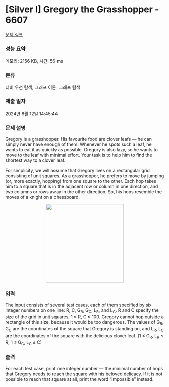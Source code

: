 # [Silver I] Gregory the Grasshopper - 6607 

[문제 링크](https://www.acmicpc.net/problem/6607) 

### 성능 요약

메모리: 2156 KB, 시간: 56 ms

### 분류

너비 우선 탐색, 그래프 이론, 그래프 탐색

### 제출 일자

2024년 8월 12일 14:45:44

### 문제 설명

<p>Gregory is a grasshopper. His favourite food are clover leafs — he can simply never have enough of them. Whenever he spots such a leaf, he wants to eat it as quickly as possible. Gregory is also lazy, so he wants to move to the leaf with minimal effort. Your task is to help him to find the shortest way to a clover leaf.</p>

<p>For simplicity, we will assume that Gregory lives on a rectangular grid consisting of unit squares. As a grasshopper, he prefers to move by jumping (or, more exactly, hopping) from one square to the other. Each hop takes him to a square that is in the adjacent row or column in one direction, and two columns or rows away in the other direction. So, his hops resemble the moves of a knight on a chessboard.</p>

<p style="text-align: center;"><img alt="" src="https://www.acmicpc.net/upload/images2/grass.png" style="height:248px; width:246px"></p>

### 입력 

 <p>The input consists of several test cases, each of them specified by six integer numbers on one line: R, C, G<sub>R</sub>, G<sub>C</sub>, L<sub>R</sub>, and L<sub>C</sub>. R and C specify the size of the grid in unit squares, 1 ≤ R, C ≤ 100. Gregory cannot hop outside a rectangle of this size, because it would be too dangerous. The values of G<sub>R</sub>, G<sub>C</sub> are the coordinates of the square that Gregory is standing on, and L<sub>R</sub>, L<sub>C</sub> are the coordinates of the square with the delicious clover leaf. (1 ≤ G<sub>R</sub>, L<sub>R</sub> ≤ R; 1 ≤ G<sub>C</sub>, L<sub>C</sub> ≤ C)</p>

### 출력 

 <p>For each test case, print one integer number — the minimal number of hops that Gregory needs to reach the square with his beloved delicacy. If it is not possible to reach that square at all, print the word “impossible” instead.</p>

